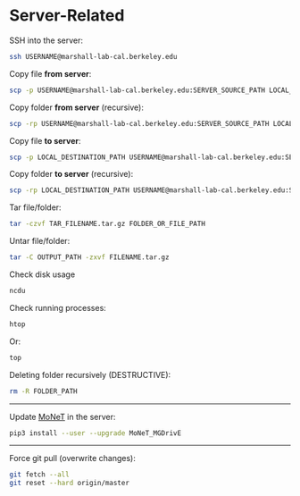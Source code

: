 # Server-Related

SSH into the server:

```bash
ssh USERNAME@marshall-lab-cal.berkeley.edu
```

Copy file **from server**:

```bash
scp -p USERNAME@marshall-lab-cal.berkeley.edu:SERVER_SOURCE_PATH LOCAL_DESTINATION_PATH
```

Copy folder **from server** (recursive):

```bash
scp -rp USERNAME@marshall-lab-cal.berkeley.edu:SERVER_SOURCE_PATH LOCAL_DESTINATION_PATH
```


Copy file **to server**:

```bash
scp -p LOCAL_DESTINATION_PATH USERNAME@marshall-lab-cal.berkeley.edu:SERVER_SOURCE_PATH
```

Copy folder **to server** (recursive):

```bash
scp -rp LOCAL_DESTINATION_PATH USERNAME@marshall-lab-cal.berkeley.edu:SERVER_SOURCE_PATH
```

Tar file/folder:

```bash
tar -czvf TAR_FILENAME.tar.gz FOLDER_OR_FILE_PATH
```

Untar file/folder:

```bash
tar -C OUTPUT_PATH -zxvf FILENAME.tar.gz
```

Check disk usage

```bash
ncdu
```

Check running processes:

```bash
htop
```
 
Or:

```bash
top
```

Deleting folder recursively (DESTRUCTIVE):

```bash
rm -R FOLDER_PATH
```

<hr>

Update [MoNeT](https://pypi.org/project/MoNeT-MGDrivE/) in the server:

```bash
pip3 install --user --upgrade MoNeT_MGDrivE
```

<hr>

Force git pull (overwrite changes):

```bash
git fetch --all
git reset --hard origin/master
```
